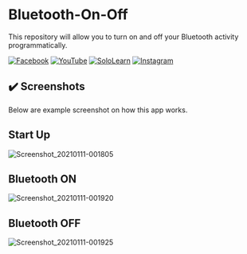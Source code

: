 # Bluetooth-On-Off
This repository will allow you to turn on and off your Bluetooth activity programmatically.

[![Facebook](https://img.shields.io/badge/facebook-%231877F2.svg?&style=for-the-badge&logo=facebook&logoColor=white)](https://www.facebook.com/rovie.programmer15) 
[![YouTube](https://img.shields.io/badge/youtube-%23FF0000.svg?&style=for-the-badge&logo=youtube&logoColor=white)](https://www.youtube.com/c/RovieFrancisco15)
[![SoloLearn](https://img.shields.io/badge/sololearn-%8088FF88.svg?&style=for-the-badge&logo=sololearn&logoColor=white)](https://www.sololearn.com/Profile/7001002/?ref=app)
[![Instagram](https://img.shields.io/badge/instagram-%23e4405f.svg?&style=for-the-badge&logo=instagram&logoColor=white)](https://www.instagram.com/franz0515)

## :heavy_check_mark: Screenshots
Below are example screenshot on how this app works.

## Start Up
![Screenshot_20210111-001805](https://user-images.githubusercontent.com/40444648/104128484-c3388280-53a2-11eb-9565-d3bc9e567797.png)

## Bluetooth ON
![Screenshot_20210111-001920](https://user-images.githubusercontent.com/40444648/104128491-cb90bd80-53a2-11eb-9af5-277215c60f62.png)

## Bluetooth OFF
![Screenshot_20210111-001925](https://user-images.githubusercontent.com/40444648/104128496-d3506200-53a2-11eb-9f2f-1ac37545cc0c.png)
